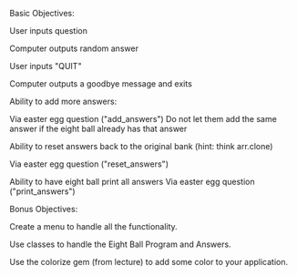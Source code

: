 Basic Objectives:

User inputs question

Computer outputs random answer

User inputs "QUIT"

Computer outputs a goodbye message and exits

Ability to add more answers:

Via easter egg question ("add_answers")
Do not let them add the same answer if the eight ball already has that answer

Ability to reset answers back to the original bank (hint: think arr.clone)

Via easter egg question ("reset_answers")

Ability to have eight ball print all answers
Via easter egg question ("print_answers")
 

Bonus Objectives:

Create a menu to handle all the functionality.

Use classes to handle the Eight Ball Program and Answers.

Use the colorize gem (from lecture) to add some color to your application.
